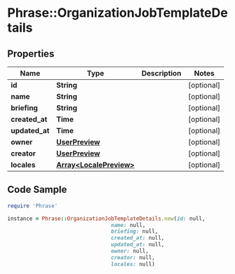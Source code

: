 # Phrase::OrganizationJobTemplateDetails

## Properties

Name | Type | Description | Notes
------------ | ------------- | ------------- | -------------
**id** | **String** |  | [optional] 
**name** | **String** |  | [optional] 
**briefing** | **String** |  | [optional] 
**created_at** | **Time** |  | [optional] 
**updated_at** | **Time** |  | [optional] 
**owner** | [**UserPreview**](UserPreview.md) |  | [optional] 
**creator** | [**UserPreview**](UserPreview.md) |  | [optional] 
**locales** | [**Array&lt;LocalePreview&gt;**](LocalePreview.md) |  | [optional] 

## Code Sample

```ruby
require 'Phrase'

instance = Phrase::OrganizationJobTemplateDetails.new(id: null,
                                 name: null,
                                 briefing: null,
                                 created_at: null,
                                 updated_at: null,
                                 owner: null,
                                 creator: null,
                                 locales: null)
```


